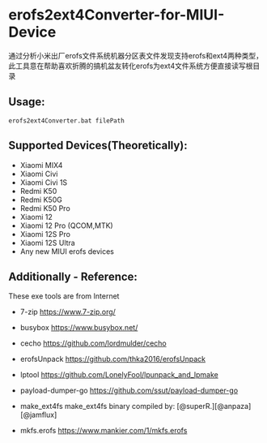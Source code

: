 # erofs2ext4Converter-for-MIUI-Device
通过分析小米出厂erofs文件系统机器分区表文件发现支持erofs和ext4两种类型，此工具意在帮助喜欢折腾的搞机盆友转化erofs为ext4文件系统方便直接读写根目录

## Usage: 
```
erofs2ext4Converter.bat filePath
```

## Supported Devices(Theoretically):
- Xiaomi MIX4
- Xiaomi Civi
- Xiaomi Civi 1S
- Redmi K50
- Redmi K50G
- Redmi K50 Pro
- Xiaomi 12
- Xiaomi 12 Pro (QCOM,MTK)
- Xiaomi 12S Pro
- Xiaomi 12S Ultra
- Any new MIUI erofs devices
	

## Additionally - Reference:
These exe tools are from Internet

- 7-zip
https://www.7-zip.org/


- busybox
https://www.busybox.net/

	
- cecho
https://github.com/lordmulder/cecho


- erofsUnpack
https://github.com/thka2016/erofsUnpack


- lptool
https://github.com/LonelyFool/lpunpack_and_lpmake


- payload-dumper-go
https://github.com/ssut/payload-dumper-go


- make_ext4fs
make_ext4fs binary compiled by: [@superR.][@anpaza][@jamflux]


- mkfs.erofs
https://www.mankier.com/1/mkfs.erofs

